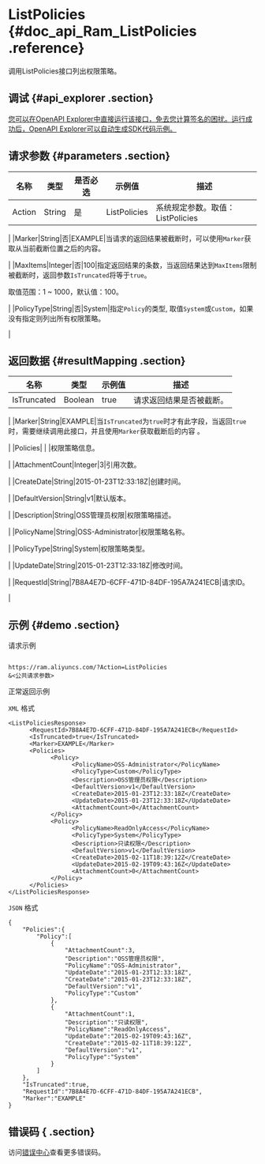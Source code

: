 # ListPolicies {#doc_api_Ram_ListPolicies .reference}

调用ListPolicies接口列出权限策略。

## 调试 {#api_explorer .section}

[您可以在OpenAPI Explorer中直接运行该接口，免去您计算签名的困扰。运行成功后，OpenAPI Explorer可以自动生成SDK代码示例。](https://api.aliyun.com/#product=Ram&api=ListPolicies&type=RPC&version=2015-05-01)

## 请求参数 {#parameters .section}

|名称|类型|是否必选|示例值|描述|
|--|--|----|---|--|
|Action|String|是|ListPolicies|系统规定参数。取值：ListPolicies

 |
|Marker|String|否|EXAMPLE|当请求的返回结果被截断时，可以使用`Marker`获取从当前截断位置之后的内容。

 |
|MaxItems|Integer|否|100|指定返回结果的条数，当返回结果达到`MaxItems`限制被截断时，返回参数`IsTruncated`将等于`true`。

 取值范围：1 ~ 1000，默认值：100。

 |
|PolicyType|String|否|System|指定`Policy`的类型, 取值`System`或`Custom`，如果没有指定则列出所有权限策略。

 |

## 返回数据 {#resultMapping .section}

|名称|类型|示例值|描述|
|--|--|---|--|
|IsTruncated|Boolean|true|请求返回结果是否被截断。

 |
|Marker|String|EXAMPLE|当`IsTruncated`为`true`时才有此字段，当返回`true`时，需要继续调用此接口，并且使用`Marker`获取截断后的内容 。

 |
|Policies| | |权限策略信息。

 |
|AttachmentCount|Integer|3|引用次数。

 |
|CreateDate|String|2015-01-23T12:33:18Z|创建时间。

 |
|DefaultVersion|String|v1|默认版本。

 |
|Description|String|OSS管理员权限|权限策略描述。

 |
|PolicyName|String|OSS-Administrator|权限策略名称。

 |
|PolicyType|String|System|权限策略类型。

 |
|UpdateDate|String|2015-01-23T12:33:18Z|修改时间。

 |
|RequestId|String|7B8A4E7D-6CFF-471D-84DF-195A7A241ECB|请求ID。

 |

## 示例 {#demo .section}

请求示例

``` {#request_demo}

https://ram.aliyuncs.com/?Action=ListPolicies
&<公共请求参数>

```

正常返回示例

`XML` 格式

``` {#xml_return_success_demo}
<ListPoliciesResponse>
      <RequestId>7B8A4E7D-6CFF-471D-84DF-195A7A241ECB</RequestId>
      <IsTruncated>true</IsTruncated>
      <Marker>EXAMPLE</Marker>
      <Policies>
            <Policy>
                  <PolicyName>OSS-Administrator</PolicyName>
                  <PolicyType>Custom</PolicyType>
                  <Description>OSS管理员权限</Description>
                  <DefaultVersion>v1</DefaultVersion>
                  <CreateDate>2015-01-23T12:33:18Z</CreateDate>
                  <UpdateDate>2015-01-23T12:33:18Z</UpdateDate>
                  <AttachmentCount>0</AttachmentCount>
            </Policy>
            <Policy>
                  <PolicyName>ReadOnlyAccess</PolicyName>
                  <PolicyType>System</PolicyType>
                  <Description>只读权限</Description>
                  <DefaultVersion>v1</DefaultVersion>
                  <CreateDate>2015-02-11T18:39:12Z</CreateDate>
                  <UpdateDate>2015-02-19T09:43:16Z</UpdateDate>
                  <AttachmentCount>0</AttachmentCount>
            </Policy>
      </Policies>
</ListPoliciesResponse>
```

`JSON` 格式

``` {#json_return_success_demo}
{
	"Policies":{
		"Policy":[
			{
				"AttachmentCount":3,
				"Description":"OSS管理员权限",
				"PolicyName":"OSS-Administrator",
				"UpdateDate":"2015-01-23T12:33:18Z",
				"CreateDate":"2015-01-23T12:33:18Z",
				"DefaultVersion":"v1",
				"PolicyType":"Custom"
			},
			{
				"AttachmentCount":1,
				"Description":"只读权限",
				"PolicyName":"ReadOnlyAccess",
				"UpdateDate":"2015-02-19T09:43:16Z",
				"CreateDate":"2015-02-11T18:39:12Z",
				"DefaultVersion":"v1",
				"PolicyType":"System"
			}
		]
	},
	"IsTruncated":true,
	"RequestId":"7B8A4E7D-6CFF-471D-84DF-195A7A241ECB",
	"Marker":"EXAMPLE"
}
```

## 错误码 { .section}

访问[错误中心](https://error-center.alibabacloud.com/status/product/Ram)查看更多错误码。

